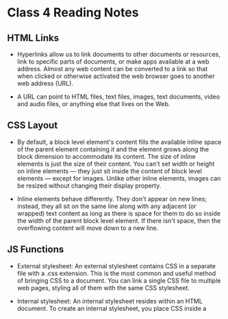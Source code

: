 # Class 4 Reading Notes

## HTML Links

- Hyperlinks allow us to link documents to other documents or resources, link to specific parts of documents, or make apps available at a web address. Almost any web content can be converted to a link so that when clicked or otherwise activated the web browser goes to another web address (URL).

- A URL can point to HTML files, text files, images, text documents, video and audio files, or anything else that lives on the Web. 

## CSS Layout

- By default, a block level element's content fills the available inline space of the parent element containing it and the element grows along the block dimension to accommodate its content. The size of inline elements is just the size of their content. You can't set width or height on inline elements — they just sit inside the content of block level elements — except for images. Unlike other inline elements, images can be resized without changing their display property.

- Inline elements behave differently. They don't appear on new lines; instead, they all sit on the same line along with any adjacent (or wrapped) text content as long as there is space for them to do so inside the width of the parent block level element. If there isn't space, then the overflowing content will move down to a new line.

## JS Functions

- External stylesheet: An external stylesheet contains CSS in a separate file with a .css extension. This is the most common and useful method of bringing CSS to a document. You can link a single CSS file to multiple web pages, styling all of them with the same CSS stylesheet. 

- Internal stylesheet: An internal stylesheet resides within an HTML document. To create an internal stylesheet, you place CSS inside a <style> element contained inside the HTML <head>.

## Intro to CSS Layout

JavaScript is a programming language that adds interactivity to your website. This happens in games, in the behavior of responses when buttons are pressed or with data entry on forms; with dynamic styling; with animation

### Things I want to know more about

- How to get more fluent using conditional structures in JavaScript.

- Utilizing functions as a good alternative to repeatedly writing the same code.

- Understanding CSS fundamental syntax structures in detail.

#### Link to my github portfolio [https://github.com/jenniferlidotson](https://github.com/jenniferlidotson)
